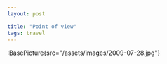 ```yaml
---
layout: post

title: "Point of view"
tags: travel
---
```


:BasePicture{src="/assets/images/2009-07-28.jpg"}

<!--more-->
